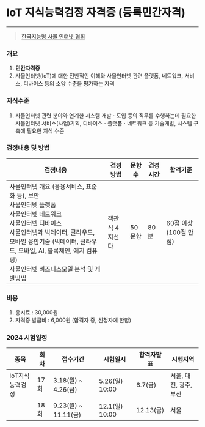 # IoT 지식능력검정 자격증  (등록민간자격)

---

>[한국지능형 사물 인터넷 협회](https://cp.kiot.or.kr/cms/html?CM_CODE=w3cefs)

### 개요

1. **민간자격증** 
2. 사물인터넷(IoT)에 대한 전반적인 이해와 사물인터넷 관련 플랫폼, 네트워크, 서비스, 디바이스 등의 소양 수준을 평가하는 자격

### 지식수준

1. 사물인터넷 관련 분야와 연계한 시스템 개발ㆍ도입 등의 직무를 수행하는데 필요한 사물인터넷 서비스(사업)기획, 디바이스ㆍ플랫폼ㆍ네트워크 등 기술개발, 시스템 구축에 필요한 지식 수준

### 검정내용 및 방법

| 검정내용                                                     | 검정방법       | 문항수 | 검정시간 | 합격기준              |
| ------------------------------------------------------------ | -------------- | ------ | -------- | --------------------- |
| 사물인터넷 개요 (응용서비스, 표준화 등), 보안 <br />사물인터넷 플랫폼<br />사물인터넷 네트워크<br />사물인터넷 디바이스<br />사물인터넷과 빅데이터, 클라우드, 모바일 융합기술 (빅데이터, 클라우드, 모바일, AI, 블록체인, 에지 컴퓨팅)<br />사물인터넷 비즈니스모델 분석 및 개발방법 | 객관식 4지선다 | 50문항 | 80분     | 60점 이상(100점 만점) |

### 비용

1. 응시료 : 30,000원
2. 자격증 발급비 : 6,000원 (합격자 중, 신청자에 한함)

### 2024 시험일정

| 종목            | 회차 | 접수기간             | 시험일시       | 합격자발표 | 시행지역               |
| --------------- | ---- | -------------------- | -------------- | ---------- | ---------------------- |
| IoT지식능력검정 | 17회 | 3.18(월) ~ 4.26(금)  | 5.26(일) 10:00 | 6.7(금)    | 서울, 대전, 광주, 부산 |
|                 | 18회 | 9.23(월) ~ 11.11(금) | 12.1(일) 10:00 | 12.13(금)  | 서울                   |